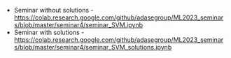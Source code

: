 * Seminar without solutions - https://colab.research.google.com/github/adasegroup/ML2023_seminars/blob/master/seminar4/seminar_SVM.ipynb
* Seminar with solutions - https://colab.research.google.com/github/adasegroup/ML2023_seminars/blob/master/seminar4/seminar_SVM_solutions.ipynb
